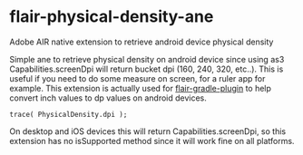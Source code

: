 # flair-physical-density-ane
Adobe AIR native extension to retrieve android device physical density

Simple ane to retrieve physical density on android device since using as3 Capabilities.screenDpi will return bucket dpi (160, 240, 320, etc..).
This is useful if you need to do some measure on screen, for a ruler app for example.
This extension is actually used for [flair-gradle-plugin](https://github.com/SamYStudiO/flair-gradle-plugin) to help convert inch values to dp values on android devices.

```as3
trace( PhysicalDensity.dpi );
```

On desktop and iOS devices this will return Capabilities.screenDpi, so this extension has no isSupported method since it will work fine on all platforms.
